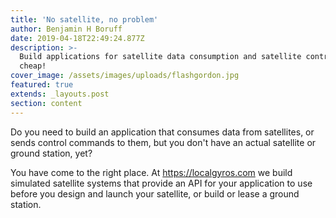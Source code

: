 ```yaml
---
title: 'No satellite, no problem'
author: Benjamin H Boruff
date: 2019-04-18T22:49:24.877Z
description: >-
  Build applications for satellite data consumption and satellite control on the
  cheap!
cover_image: /assets/images/uploads/flashgordon.jpg
featured: true
extends: _layouts.post
section: content
---
```

Do you need to build an application that consumes data from satellites, or sends control commands to them, but you don't have an actual satellite or ground station, yet?

You have come to the right place. At <https://localgyros.com> we build simulated satellite systems that provide an API for your application to use before you design and launch your satellite, or build or lease a ground station.
